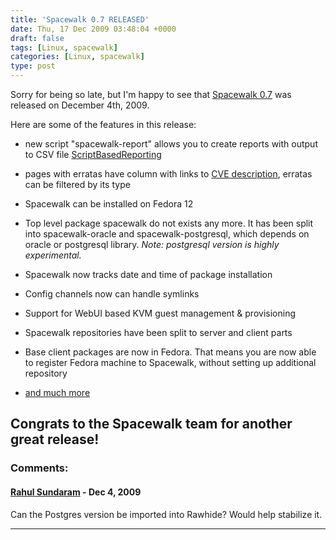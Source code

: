 ```yaml
---
title: 'Spacewalk 0.7 RELEASED'
date: Thu, 17 Dec 2009 03:48:04 +0000
draft: false
tags: [Linux, spacewalk]
categories: [Linux, spacewalk]
type: post
---
```


Sorry for being so late, but I'm happy to see that [Spacewalk 0.7](https://fedorahosted.org/spacewalk/#Spacewalk0.7RELEASED) was released on December 4th, 2009.

Here are some of the features in this release:

*   new script "spacewalk-report" allows you to create reports with output to CSV file [ScriptBasedReporting](https://fedorahosted.org/spacewalk/wiki/Features/ScriptBasedReporting)

*   pages with erratas have column with links to [CVE description](https://fedorahosted.org/spacewalk/wiki/Features/WebuiErrataAndCvesEnhancements), erratas can be filtered by its type

*   Spacewalk can be installed on Fedora 12

*   Top level package spacewalk do not exists any more. It has been split into spacewalk-oracle and spacewalk-postgresql, which depends on oracle or postgresql library. _Note: postgresql version is highly experimental._

*   Spacewalk now tracks date and time of package installation

*   Config channels now can handle symlinks

*   Support for WebUI based KVM guest management & provisioning

*   Spacewalk repositories have been split to server and client parts

*   Base client packages are now in Fedora. That means you are now able to register Fedora machine to Spacewalk, without setting up additional repository

*   [and much more](https://www.redhat.com/archives/spacewalk-announce-list/2009-December/msg00000.html)

Congrats to the Spacewalk team for another great release!
---
### Comments:
#### [Rahul Sundaram]( "sundaram@fedoraproject.org") - <time datetime="2009-12-17 05:18:56">Dec 4, 2009</time>

Can the Postgres version be imported into Rawhide? Would help stabilize it.
<hr />
